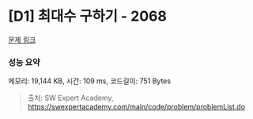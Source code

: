 # [D1] 최대수 구하기 - 2068 

[문제 링크](https://swexpertacademy.com/main/code/problem/problemDetail.do?contestProbId=AV5QQhbqA4QDFAUq) 

### 성능 요약

메모리: 19,144 KB, 시간: 109 ms, 코드길이: 751 Bytes



> 출처: SW Expert Academy, https://swexpertacademy.com/main/code/problem/problemList.do